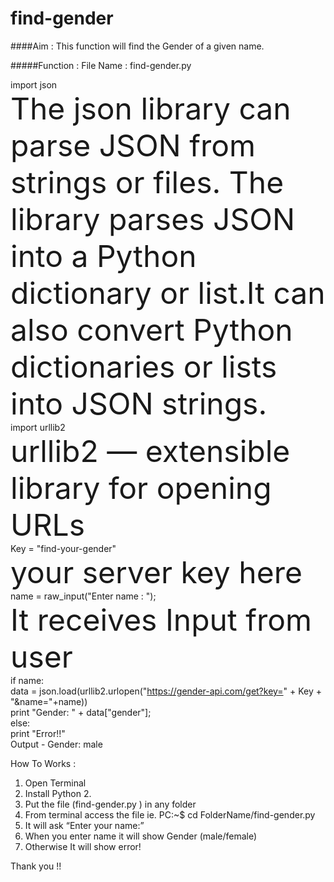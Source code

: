 # find-gender

####Aim : This function will find the Gender of a given name.<br>

#####Function :  File Name : find-gender.py<br>

import json <br>
 <font size="10px;"> The json library can parse JSON from strings or files. The library parses JSON into a 	Python dictionary or list.It can also convert Python dictionaries or lists into JSON strings.</font><br>
import urllib2<br>
<font size="8px;"> urllib2 — extensible library for opening URLs</font><br>
Key = "find-your-gender"<br>
<font size="8px;"> your server key here</font><br>
name = raw_input("Enter name : ");<br>
<font size="8px;"> It receives Input from user</font><br>
if name:<br>
    data = json.load(urllib2.urlopen("https://gender-api.com/get?key=" + Key + "&name="+name))<br>
    print "Gender: " + data["gender"];<br>
else:<br>
    print "Error!!"<br>
Output - Gender: male<br>


How To Works :<br>
1. Open Terminal<br>
2. Install Python 2.<br>
3. Put the file (find-gender.py ) in any folder<br>
4. From terminal access the file ie. PC:~$  cd FolderName/find-gender.py<br>
5. It will ask “Enter your name:”<br>
6. When you enter name it will show Gender (male/female)<br>
7. Otherwise It will show error!<br>


Thank you !!
